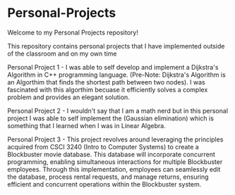 # Personal-Projects

Welcome to my Personal Projects repository! 

This repository contains personal projects that I have implemented outside of the classroom and on my own time

Personal Project 1 - I was able to self develop and implement a Dijkstra's Algorithm in C++ programming language. (Pre-Note: Dijkstra's Algorithm is an Algorthim that finds the shortest path between two nodes). I was fascinated with this algorthim becuase it efficiently solves a complex problem and provides an elegant solution.

Personal Project 2 - I wouldn't say that I am a math nerd but in this personal project I was able to self implement the (Gaussian elimination) which is something that I learned when I was in Linear Algebra.

Personal Project 3 - This project revolves around leveraging the principles acquired from CSCI 3240 (Intro to Computer Systems) to create a Blockbuster movie database. This database will incorporate concurrent programming, enabling simultaneous interactions for multiple Blockbuster employees. Through this implementation, employees can seamlessly edit the database, process rental requests, and manage returns, ensuring efficient and concurrent operations within the Blockbuster system.

